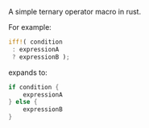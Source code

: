 A simple ternary operator macro in rust.

For example:
```rust
iff!( condition
 : expressionA
 ? expressionB );
```

expands to:
```rust
if condition {
    expressionA
} else {
    expressionB
}
```
